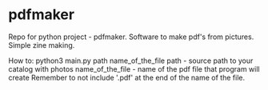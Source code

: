 # pdfmaker
Repo for python project - pdfmaker. Software to make pdf's from pictures. Simple zine making.

How to:
python3 main.py path name_of_the_file
path - source path to your catalog with photos
name_of_the_file - name of the pdf file that program will create
Remember to not include '.pdf' at the end of the name of the file.
